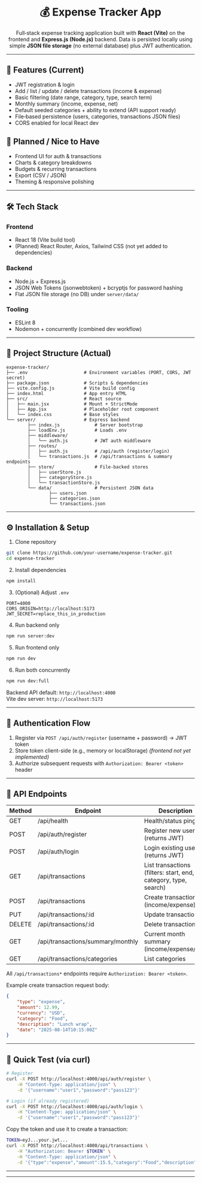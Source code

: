<div align="center">

# 💰 Expense Tracker App

Full‑stack expense tracking application built with **React (Vite)** on the frontend and **Express.js (Node.js)** backend. Data is persisted locally using simple **JSON file storage** (no external database) plus JWT authentication.

</div>

---

## 🚀 Features (Current)

- JWT registration & login
- Add / list / update / delete transactions (income & expense)
- Basic filtering (date range, category, type, search term)
- Monthly summary (income, expense, net)
- Default seeded categories + ability to extend (API support ready)
- File‑based persistence (users, categories, transactions JSON files)
- CORS enabled for local React dev

## 🧭 Planned / Nice to Have

- Frontend UI for auth & transactions
- Charts & category breakdowns
- Budgets & recurring transactions
- Export (CSV / JSON)
- Theming & responsive polishing

---

## 🛠️ Tech Stack

### Frontend
- React 18 (Vite build tool)
- (Planned) React Router, Axios, Tailwind CSS (not yet added to dependencies)

### Backend
- Node.js + Express.js
- JSON Web Tokens (jsonwebtoken) + bcryptjs for password hashing
- Flat JSON file storage (no DB) under `server/data/`

### Tooling
- ESLint 8
- Nodemon + concurrently (combined dev workflow)

---

## 📂 Project Structure (Actual)

```
expense-tracker/
├── .env                     # Environment variables (PORT, CORS, JWT secret)
├── package.json             # Scripts & dependencies
├── vite.config.js           # Vite build config
├── index.html               # App entry HTML
├── src/                     # React source
│   ├── main.jsx             # Mount + StrictMode
│   ├── App.jsx              # Placeholder root component
│   └── index.css            # Base styles
└── server/                  # Express backend
		├── index.js             # Server bootstrap
		├── loadEnv.js           # Loads .env
		├── middleware/
		│   └── auth.js          # JWT auth middleware
		├── routes/
		│   ├── auth.js          # /api/auth (register/login)
		│   └── transactions.js  # /api/transactions & summary endpoints
		├── store/               # File-backed stores
		│   ├── userStore.js
		│   ├── categoryStore.js
		│   └── transactionStore.js
		└── data/                # Persistent JSON data
				├── users.json
				├── categories.json
				└── transactions.json
```

---

## ⚙️ Installation & Setup

1. Clone repository
```bash
git clone https://github.com/your-username/expense-tracker.git
cd expense-tracker
```
2. Install dependencies
```bash
npm install
```
3. (Optional) Adjust `.env`
```env
PORT=4000
CORS_ORIGIN=http://localhost:5173
JWT_SECRET=replace_this_in_production
```
4. Run backend only
```bash
npm run server:dev
```
5. Run frontend only
```bash
npm run dev
```
6. Run both concurrently
```bash
npm run dev:full
```

Backend API default: `http://localhost:4000`  
Vite dev server: `http://localhost:5173`

---

## 🔐 Authentication Flow

1. Register via `POST /api/auth/register` (username + password) → JWT token
2. Store token client-side (e.g., memory or localStorage) *(frontend not yet implemented)*
3. Authorize subsequent requests with `Authorization: Bearer <token>` header

---

## 🔗 API Endpoints

| Method | Endpoint                              | Description |
|--------|----------------------------------------|-------------|
| GET    | /api/health                            | Health/status ping |
| POST   | /api/auth/register                     | Register new user (returns JWT) |
| POST   | /api/auth/login                        | Login existing user (returns JWT) |
| GET    | /api/transactions                      | List transactions (filters: start, end, category, type, search) |
| POST   | /api/transactions                      | Create transaction (income/expense) |
| PUT    | /api/transactions/:id                  | Update transaction |
| DELETE | /api/transactions/:id                  | Delete transaction |
| GET    | /api/transactions/summary/monthly      | Current month summary (income/expense/net) |
| GET    | /api/transactions/categories           | List categories |

All `/api/transactions*` endpoints require `Authorization: Bearer <token>`.

Example create transaction request body:
```json
{
	"type": "expense",
	"amount": 12.99,
	"currency": "USD",
	"category": "Food",
	"description": "Lunch wrap",
	"date": "2025-08-14T10:15:00Z"
}
```

---

## 🧪 Quick Test (via curl)
```bash
# Register
curl -X POST http://localhost:4000/api/auth/register \
	-H "Content-Type: application/json" \
	-d '{"username":"user1","password":"pass123"}'

# Login (if already registered)
curl -X POST http://localhost:4000/api/auth/login \
	-H "Content-Type: application/json" \
	-d '{"username":"user1","password":"pass123"}'
```

Copy the token and use it to create a transaction:
```bash
TOKEN=eyJ...your.jwt...
curl -X POST http://localhost:4000/api/transactions \
	-H "Authorization: Bearer $TOKEN" \
	-H "Content-Type: application/json" \
	-d '{"type":"expense","amount":15.5,"category":"Food","description":"Sandwich"}'
```



---



---


